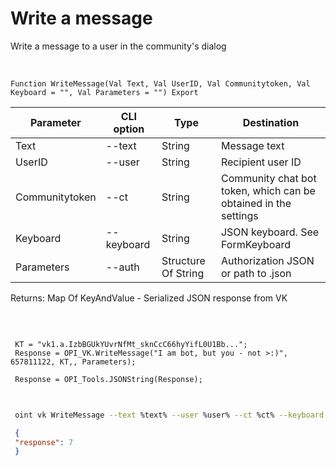 ﻿---
sidebar_position: 3
---

# Write a message
 Write a message to a user in the community's dialog


<br/>


`Function WriteMessage(Val Text, Val UserID, Val Communitytoken, Val Keyboard = "", Val Parameters = "") Export`

 | Parameter | CLI option | Type | Destination |
 |-|-|-|-|
 | Text | --text | String | Message text |
 | UserID | --user | String | Recipient user ID |
 | Communitytoken | --ct | String | Community chat bot token, which can be obtained in the settings |
 | Keyboard | --keyboard | String | JSON keyboard. See FormKeyboard |
 | Parameters | --auth | Structure Of String | Authorization JSON or path to .json |

 
 Returns: Map Of KeyAndValue - Serialized JSON response from VK

<br/>




```bsl title="Code example"
 
 KТ = "vk1.a.IzbBGUkYUvrNfMt_sknCcC66hyYifL0U1Bb...";
 Response = OPI_VK.WriteMessage("I am bot, but you - not >:)", 657811122, KТ,, Parameters);
 
 Response = OPI_Tools.JSONString(Response);
 
```
	


```sh title="CLI command example"
 
 oint vk WriteMessage --text %text% --user %user% --ct %ct% --keyboard %keyboard% --auth %auth%

```

```json title="Result"
 {
 "response": 7
 }
```
